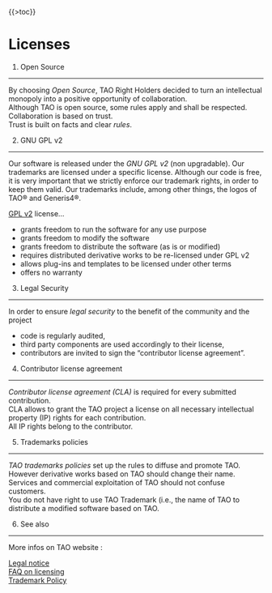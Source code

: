 <!--
parent:
    title: Developer_Guide
author:
    - 'Jérôme Bogaerts'
created_at: '2011-02-08 14:43:55'
updated_at: '2013-03-13 12:52:11'
tags:
    - 'Developer Guide'
-->

{{\>toc}}

Licenses
========

1. Open Source
--------------

By choosing *Open Source*, TAO Right Holders decided to turn an intellectual monopoly into a positive opportunity of collaboration.\
Although TAO is open source, some rules apply and shall be respected. Collaboration is based on trust.\
Trust is built on facts and clear *rules*.

2. GNU GPL v2
-------------

Our software is released under the *GNU GPL v2* (non upgradable). Our trademarks are licensed under a specific license. Although our code is free, it is very important that we strictly enforce our trademark rights, in order to keep them valid. Our trademarks include, among other things, the logos of TAO® and Generis4®.

[GPL v2](http://www.gnu.org/licenses/old-licenses/gpl-2.0.html) license…

-   grants freedom to run the software for any use purpose
-   grants freedom to modify the software
-   grants freedom to distribute the software (as is or modified)
-   requires distributed derivative works to be re-licensed under GPL v2
-   allows plug-ins and templates to be licensed under other terms
-   offers no warranty

3. Legal Security
-----------------

In order to ensure *legal security* to the benefit of the community and the project

-   code is regularly audited,
-   third party components are used accordingly to their license,
-   contributors are invited to sign the “contributor license agreement”.

4. Contributor license agreement
--------------------------------

*Contributor license agreement (CLA)* is required for every submitted contribution.\
CLA allows to grant the TAO project a license on all necessary intellectual property (IP) rights for each contribution.\
All IP rights belong to the contributor.

5. Trademarks policies
----------------------

*TAO trademarks policies* set up the rules to diffuse and promote TAO.\
However derivative works based on TAO should change their name. Services and commercial exploitation of TAO should not confuse customers.\
You do not have right to use TAO Trademark (i.e., the name of TAO to distribute a modified software based on TAO.

6. See also
-----------

More infos on TAO website :

[Legal notice](http://taotesting.com/resources/legal-notice)\
[FAQ on licensing](http://taotesting.com/resources/license)\
[Trademark Policy](http://taotesting.com/resources/trademark-policy)

